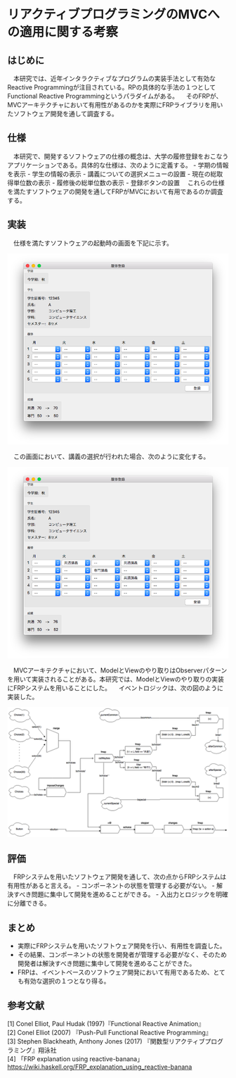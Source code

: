 # リアクティブプログラミングのMVCへの適用に関する考察

## はじめに
　本研究では、近年インタラクティブなプログラムの実装手法として有効なReactive Programmingが注目されている。RPの具体的な手法の１つとしてFunctional Reactive Programmingというパラダイムがある。
　そのFRPが、MVCアーキテクチャにおいて有用性があるのかを実際にFRPライブラリを用いたソフトウェア開発を通して調査する。

## 仕様
　本研究で、開発するソフトウェアの仕様の概念は、大学の履修登録をおこなうアプリケーションである。具体的な仕様は、次のように定義する。
    - 学期の情報を表示
    - 学生の情報の表示
    - 講義についての選択メニューの設置
    - 現在の総取得単位数の表示
    - 履修後の総単位数の表示
    - 登録ボタンの設置
　これらの仕様を満たすソフトウェアの開発を通してFRPがMVCにおいて有用であるのか調査する。

## 実装
　仕様を満たすソフトウェアの起動時の画面を下記に示す。

![アプリケーション起動時の画面](../resources/成果物（起動直後）.png "完成図（起動直後）")

　この画面において、講義の選択が行われた場合、次のように変化する。

![講義選択後の画面](../resources/成果物（講義選択後）.png "完成図（講義選択後）")

　MVCアーキテクチャにおいて、ModelとViewのやり取りはObserverパターンを用いて実装されることがある。本研究では、ModelとViewのやり取りの実装にFRPシステムを用いることにした。
　イベントロジックは、次の図のように実装した。

![イベントロジックの実装のデータフロー](../resources/イベントロジックの概念図.png "イベントロジックの概念図")

## 評価
　FRPシステムを用いたソフトウェア開発を通して、次の点からFRPシステムは有用性があると言える。
    - コンポーネントの状態を管理する必要がない。
    - 解決すべき問題に集中して開発を進めることができる。
    - 入出力とロジックを明確に分離できる。

## まとめ
 - 実際にFRPシステムを用いたソフトウェア開発を行い、有用性を調査した。
 - その結果、コンポーネントの状態を開発者が管理する必要がなく、そのため開発者は解決すべき問題に集中して開発を進めることができた。
 - FRPは、イベントベースのソフトウェア開発において有用であるため、とても有効な選択の１つとなり得る。

## 参考文献
 [1] Conel Elliot, Paul Hudak (1997)『Functional Reactive Animation』<br>
 [2] Conel Elliot (2007) 『Push-Pull Functional Reactive Programming』<br>
 [3] Stephen Blackheath, Anthony Jones (2017) 『関数型リアクティブプログラミング』翔泳社 <br>
 [4] 「FRP explanation using reactive-banana」<https://wiki.haskell.org/FRP_explanation_using_reactive-banana> <br>
